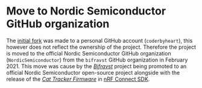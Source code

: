 # Move to Nordic Semiconductor GitHub organization

The [initial fork](./why-fork.md) was made to a personal GitHub account
(`coderbyheart`), this however does not reflect the ownership of the project.
Therefore the project is moved to the official Nordic Semiconductor GitHub
organization (`NordicSemiconductor`) from the `bifravst` GitHub organization in
February 2021. This move was cause by the
[_Bifravst_](https://github.com/bifravst/) project being promoted to an official
Nordic Semiconductor open-source project alongside with the release of the
[_Cat Tracker Firmware_](https://github.com/bifravst/firmware) in
[nRF Connect SDK](https://github.com/nrfconnect/sdk-nrf).
